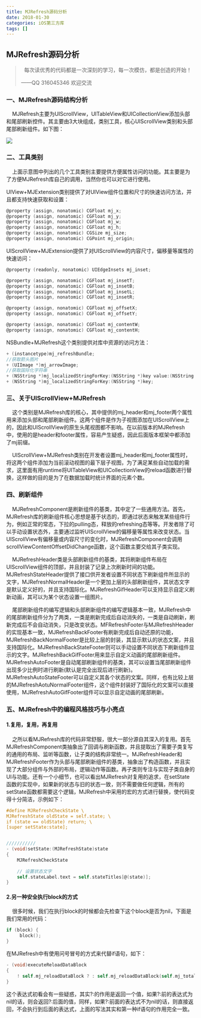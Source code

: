 ```yaml
---
title: MJRefresh源码分析
date: 2018-01-30
categories: iOS第三方库
tags: []
---
```

## MJRefresh源码分析

>   每次读优秀的代码都是一次深刻的学习，每一次模仿，都是创造的开始！
> 
> ——QQ 316045346 欢迎交流

### 一、MJRefresh源码结构分析 

    MJRefresh主要为UIScrollView，UITableView和UICollectionView添加头部和尾部刷新控件。其主要由3大块组成，类别工具，核心UIScrollView类别和头部尾部刷新组件。如下图：

![](https://static.oschina.net/uploads/space/2018/0130/180314_SYvo_2340880.png)

### 二、工具类别

    上面示意图中列出的几个工具类别主要提供方便属性访问的功能。其主要是为了方便MJRefresh库自己的调用，当然你也可以对它进行使用。

UIView+MJExtension类别提供了对UIView组件位置和尺寸的快速访问方法，并且都支持快速获取和设置：

```objectivec
@property (assign, nonatomic) CGFloat mj_x;
@property (assign, nonatomic) CGFloat mj_y;
@property (assign, nonatomic) CGFloat mj_w;
@property (assign, nonatomic) CGFloat mj_h;
@property (assign, nonatomic) CGSize mj_size;
@property (assign, nonatomic) CGPoint mj_origin;
```

UIScrollView+MJExtension提供了对UIScrollView的内容尺寸，偏移量等属性的快速访问：

```objectivec
@property (readonly, nonatomic) UIEdgeInsets mj_inset;

@property (assign, nonatomic) CGFloat mj_insetT;
@property (assign, nonatomic) CGFloat mj_insetB;
@property (assign, nonatomic) CGFloat mj_insetL;
@property (assign, nonatomic) CGFloat mj_insetR;

@property (assign, nonatomic) CGFloat mj_offsetX;
@property (assign, nonatomic) CGFloat mj_offsetY;

@property (assign, nonatomic) CGFloat mj_contentW;
@property (assign, nonatomic) CGFloat mj_contentH;
```

NSBundle+MJRefresh这个类别提供对库中资源的访问方法：

```objectivec
+ (instancetype)mj_refreshBundle;
//获取箭头图片
+ (UIImage *)mj_arrowImage;
//获取国际化字符串
+ (NSString *)mj_localizedStringForKey:(NSString *)key value:(NSString *)value;
+ (NSString *)mj_localizedStringForKey:(NSString *)key;
```

### 三、关于UIScrollView+MJRefresh

    这个类别是MJRefresh库的核心，其中提供的mj\_header和mj\_footer两个属性用来添加头部和尾部刷新组件。这两个组件是作为子视图添加在UIScrollView上的，因此和UIScrollView的原生头尾视图都不影响。在以前版本的MJRefresh中，使用的是header和footer属性，容易产生疑惑，因此后面版本框架中都添加了mj前缀。

    UIScrollView+MJRefresh类别在开发者设置mj\_header和mj\_footer属性时，将这两个组件添加为当前滚动视图的最下层子视图，为了满足某些自动加载的需求，这里面有用runtime将UITableView和UICollectionView的reload函数进行替换，这样做的目的是为了在数据加载时统计界面的元素个数。

### 四、刷新组件

    MJRefreshComponent是刷新组件的基类，其中定了一些通用方法。首先，MJRefresh库的刷新组件核心思想是基于状态的，即通过状态来触发某些组件行为，例如正常的常态，下拉的pulling态，释放的refreshing态等等。开发者除了可以手动设置状态外，主要通过监听UIScrollView的偏移量等属性来改变状态。当UIScrollView有偏移量或内容尺寸的变化时，MJRefreshComponent会调用scrollViewContentOffsetDidChange函数，这个函数主要交给其子类实现。

    MJRefreshHeader类是头部刷新组件的基类，其将刷新组件布局在UIScrollView组件的顶部，并且封装了记录上次刷新时间的功能。MJRefreshStateHeader提供了接口供开发者设置不同状态下刷新组件所显示的文字，MJRefreshNormalHeader是一个更加上层的头部刷新组件，其状态文字是默认定义好的，并且支持国际化。MJRefreshGifHeader可以支持显示自定义刷新动画，其可以为某个状态设置一组图片。

    尾部刷新组件的编写逻辑和头部刷新组件的编写逻辑基本一致，MJRefresh中的尾部刷新组件分为了两类，一类是刷新完成后自动消失的，一类是自动刷新，刷新完成后不会自动消失，只是改变状态。MFRefreshFooter与MJRefreshHeader的实现基本一致，MJRefreshBackFooter有刷新完成后自动还原的功能，MJRefreshBackNormalFooter是比较上层的封装，其显示默认的状态文案，并且支持国际化。MJRefreshBackStateFooter则可以手动设置不同状态下刷新组件显示的文字。MJRefreshBackGifFooter用来显示自定义动画的尾部刷新组件。MJRefreshAutoFooter是自动尾部刷新组件的基类，其可以设置当尾部刷新组件出现多少比例时进行刷新(默认是完全出现后进行刷新)。MJRefreshAutoStateFooter可以自定义其各个状态的文案。同样，也有比较上层的MJRefreshAotuNormalFooter组件，这个组件封装好了国际化的文案可以直接使用，MJRefreshAutoGifFooter组件可以显示自定动画的尾部刷新。

### 五、MJRefresh中的编程风格技巧与小亮点

#### 1.复用，复用，再复用

    之所以看MJRefresh库的代码非常舒服，很大一部分源自其深入的复用。首先MJRefreshComponent类抽象出了回调与刷新函数，并且提取出了需要子类复写的通用的布局、监听等函数，让子类的结构非常统一。MJRefreshHeader和MJRefreshFooter作为头部与尾部刷新组件的基类，抽象出了构造函数，并且实现了大部分组件与外部的布局，逻辑动作等函数。再子类则专注与实现子类自身的UI与功能。还有一个小细节，也可以看出MJRefresh对复用的追求，在setState函数的实现中，如果新的状态与旧的状态一致，则不需要做任何逻辑，所有的setState函数都需要这个逻辑，MJRefresh中采用的宏的方式进行替换，使代码变得十分简洁，示例如下：

```objectivec
#define MJRefreshCheckState \
MJRefreshState oldState = self.state; \
if (state == oldState) return; \
[super setState:state];


///////////
- (void)setState:(MJRefreshState)state
{
    MJRefreshCheckState
    
    // 设置状态文字
    self.stateLabel.text = self.stateTitles[@(state)];
}
```

#### 2.另一种安全执行block的方式

    很多时候，我们在执行block的时候都会先检查下这个block是否为nil，下面是我们常用的代码：

```objectivec
if (block) {
     block();
}
```

在MJRefresh中有使用问号冒号的方式来代替if语句，如下：

```objectivec
- (void)executeReloadDataBlock
{
    ! self.mj_reloadDataBlock ? : self.mj_reloadDataBlock(self.mj_totalDataCount);
}
```

这个表达式初看会有一些疑惑，其实?:的作用是返回一个值，如果?:前的表达式为nil的话，则会返回?:后面的值，同样，如果?:前面的表达式不为nil的话，则直接返回，不会执行到后面的表达式，上面的写法其实和第一种if语句的作用完全一致。
